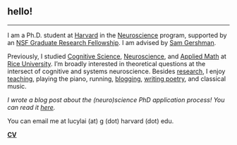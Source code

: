 ## hello!
***
I am a Ph.D. student at <a href="http://www.harvard.edu" target="_blank">Harvard</a> in the <a href="http://www.hms.harvard.edu/dms/neuroscience/index.html" target="_blank">Neuroscience</a> program, supported by an <a href="https://www.nsfgrfp.org/" target="_blank">NSF Graduate Research Fellowship</a>. I am advised by <a href="http://gershmanlab.webfactional.com/index.html" target="_blank">Sam Gershman</a>. 

Previously, I studied <a href="http://cogsci.rice.edu/" target="_blank">Cognitive Science</a>, <a href="http://neuroscience.rice.edu" target="_blank">Neuroscience</a>, and <a href="http://www.caam.rice.edu/" target="_blank">Applied Math</a> at <a href="http://www.rice.edu/" target="_blank">Rice University</a>. I’m broadly interested in theoretical questions at the intersect of cognitive and systems neuroscience. Besides [research](./research.html), I enjoy [teaching](./teaching.html), playing the piano, running, <a href="http://lucyblogs.wordpress.com/" target="_blank">blogging</a>, <a href="http://subcorticalsongs.wordpress.com/" target="_blank">writing poetry</a>, and classical music.

*I wrote a blog post about the (neuro)science PhD application process! You can read it <a href="https://lucyblogs.wordpress.com/2018/08/02/all-about-phd-applications/" target="_blank">here</a>.*

You can email me at lucylai (at) g (dot) harvard (dot) edu.

**[CV](./lai_cv.pdf)**
